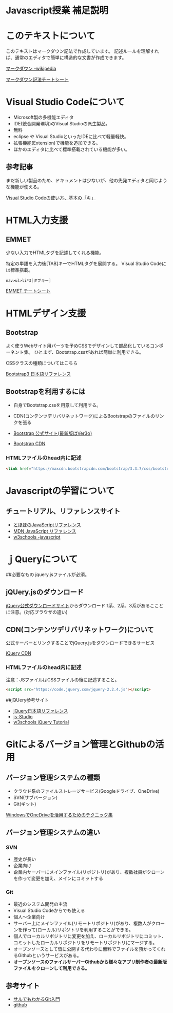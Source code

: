 # Javascript授業 補足説明
# このテキストについて
このテキストはマークダウン記法で作成しています。
記述ルールを理解すれば、通常のエディタで簡単に構造的な文書が作成できます。

[マークダウン -wikipedia](https://ja.wikipedia.org/wiki/Markdown)

[マークダウン記法チートシート](http://qiita.com/GrassWonder/items/c4fd0df2264c73777095)

# Visual Studio Codeについて
* Microsoft製の多機能エディタ
* IDE(統合開発環境)のVisual Studioの派生製品。
* 無料
* eclipse や Visual StudioといったIDEに比べて軽量軽快。
* 拡張機能(Extension)で機能を追加できる。 
* ほかのエディタに比べて標準搭載されている機能が多い。

## 参考記事
まだ新しい製品のため、ドキュメントは少ないが、他の先発エディタと同じような機能が使える。

[Visual Studio Codeの使い方、基本の「キ」](http://www.atmarkit.co.jp/ait/articles/1507/10/news028.html)

# HTML入力支援
## EMMET
少ない入力でHTMLタグを記述してくれる機能。

特定の単語を入力後[TAB]キーでHTMLタグを展開する。
Visual Studio Codeには標準搭載。
 
 ```
 nav>ul>li*3[タブキー]    
 ```

[EMMET チートシート](http://docs.emmet.io/cheat-sheet/)

# HTMLデザイン支援
## Bootstrap
よく使うWebサイト用パーツを予めCSSでデザインして部品化しているコンポーネント集。
ひとまず、Bootstrap.cssがあれば簡単に利用できる。

CSSクラスの種類についてはこちら

[Bootstrap3 日本語リファレンス](http://bootstrap3.cyberlab.info/)


## Bootstrapを利用するには
* 自身でBootstrap.cssを用意して利用する。
* CDN(コンテンツデリバリネットワーク)によるBootstrapのファイルのリンクを張る

* [Bootstrap 公式サイト(最新版はVer3α)](http://getbootstrap.com/)
* [Bootstrap CDN](https://www.bootstrapcdn.com/)

### HTMLファイルのhead内に記述
```html
<link href="https://maxcdn.bootstrapcdn.com/bootstrap/3.3.7/css/bootstrap.min.css" rel="stylesheet">
```

# Javascriptの学習について

## チュートリアル、リファレンスサイト
* [とほほのJavaScriptリファレンス](http://www.tohoho-web.com/js/)
* [MDN JavaScript リファレンス](https://developer.mozilla.org/ja/docs/Web/JavaScript/Reference)
* [w3schools -javascript](http://www.w3schools.com/js/default.asp)

# ｊQueryについて

##必要なもの
jquery.jsファイルが必須。

## jQUery.jsのダウンロード
[jQuery公式ダウンロードサイト](https://jquery.com/)からダウンロード
1系、2系、3系があるこことに注意。(対応ブラウザの違い)

## CDN(コンテンツデリバリネットワーク)について
公式サーバーとリンクすることでjQuery.jsをダウンロードできるサービス

[jQuery CDN](https://code.jquery.com/)

### HTMLファイルのhead内に記述
注意：JSファイルはCSSファイルの後に記述すること。

```html
<script src="https://code.jquery.com/jquery-2.2.4.js"></script>
```


##jQUery参考サイト
* [jQuery日本語リファレンス](http://semooh.jp/jquery/)
* [js-Studio](http://js.studio-kingdom.com/jquery/)
* [w3schools jQuery Tutorial](http://www.w3schools.com/jquery/default.asp)

# Gitによるバージョン管理とGithubの活用

## バージョン管理システムの種類
* クラウド系のファイルストレージサービス(Googleドライブ、OneDrive)
* SVN(サブバージョン)
* Git(ギット)

[WindowsでOneDriveを活用するためのテクニック集 ](http://www.atmarkit.co.jp/ait/articles/1411/27/news137_4.html)



## バージョン管理システムの違い
### SVN
* 歴史が長い
* 企業向け
* 企業内サーバーにメインファイル(リポジトリ)があり、複数社員がクローンを作って変更を加え、メインにコミットする

### Git
* 最近のシステム開発の主流
* Visual Studio Codeからでも使える
* 個人～企業向け
* サーバー上にメインファイル(リモートリポジトリ)があり、複数人がクローンを作って(ローカル)リポジトリを利用することができる。
* 個人でローカルリポジトリに変更を加え、ローカルリポジトリにコミット、コミットしたローカルリポジトリをリモートリポジトリにマージする。
* オープンソースとして皆に公開する代わりに無料でファイルを預かってくれるGithubというサービスがある。
* **オープンソースのファイルサーバーGithubから様々なアプリ制作者の最新版ファイルをクローンして利用できる。**

## 参考サイト
* [サルでもわかるGit入門](http://www.backlog.jp/git-guide/)
* [github](https://github.com/)
